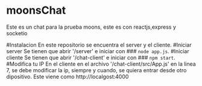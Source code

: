# moonsChat
Este es un chat para la prueba moons, este es con reactjs,express y socketio

#Instalacion
En este repositorio se encuentra el server y el cliente.
#Iniciar server
Se tienen que abrir '/server' e iniciar con ### `node app.js`.
#Iniciar cliente
Se tienen que abrir '/chat-client' e iniciar con ### `npm start`.
#Modifica tu IP
En el cliente en el archivo '/chat-client/src/App.js' en la linea 7, se debe modificar la ip, siempre y cuando, se quiera entrar desde otro dipositivo. Este viene como http://localgost:4000


